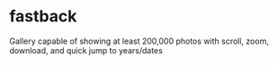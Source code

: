 # fastback
Gallery capable of showing at least 200,000 photos with scroll, zoom, download, and quick jump to years/dates
